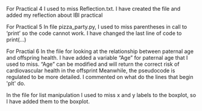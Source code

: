For Practical 4
I used to miss Reflection.txt. I have created the file and added my reflection about IBI practical

For Practical 5 
In file pizza_party.py, I used to miss parentheses in call to ‘print’ so the code cannot work. I have changed the last line of code to print(…)

For Practial 6
In the file for looking at the relationship between paternal age and offspring health. I have added a variable “Age” for paternal age that I used to miss.
“Age” can be modified and will return the correct risk of cardiovascular health in the offsprint
Meanwhile, the pseudocode is regulated to be more detailed.
I commented on what do the lines that begin 'plt' do.

In the file for list manipulation
I used to miss x and y labels to the boxplot, so I have added them to the boxplot.
